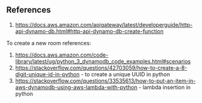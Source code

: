 ## References

1. https://docs.aws.amazon.com/apigateway/latest/developerguide/http-api-dynamo-db.html#http-api-dynamo-db-create-function


To create a new room references:
1. https://docs.aws.amazon.com/code-library/latest/ug/python_3_dynamodb_code_examples.html#scenarios
2. https://stackoverflow.com/questions/42703059/how-to-create-a-8-digit-unique-id-in-python - to create a unique UUID in python
3. https://stackoverflow.com/questions/33535613/how-to-put-an-item-in-aws-dynamodb-using-aws-lambda-with-python - lambda insertion in python
